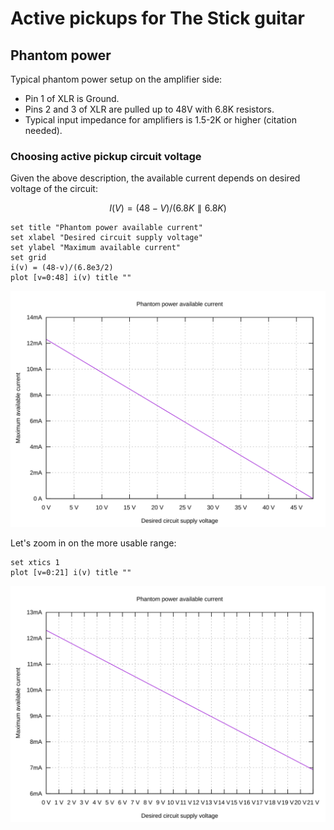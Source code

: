 <script src="https://cdn.mathjax.org/mathjax/latest/MathJax.js?config=TeX-AMS-MML_HTMLorMML" type="text/javascript"></script>

# Active pickups for The Stick guitar

## Phantom power

Typical phantom power setup on the amplifier side:

- Pin 1 of XLR is Ground.
- Pins 2 and 3 of XLR are pulled up to 48V with 6.8K resistors.
- Typical input impedance for amplifiers is 1.5-2K or higher (citation needed).

### Choosing active pickup circuit voltage

Given the above description, the available current depends on desired voltage of the circuit:

$$ I(V) = (48 - V) / (6.8K \parallel 6.8K) $$

```gnuplot
set title "Phantom power available current"
set xlabel "Desired circuit supply voltage"
set ylabel "Maximum available current"
set grid
i(v) = (48-v)/(6.8e3/2)
plot [v=0:48] i(v) title ""
```

![Phantom power available current for desired supply voltage 0V to 48V](phantom-power-current-vs-voltage-full.svg)

Let's zoom in on the more usable range:

```gnuplot
set xtics 1
plot [v=0:21] i(v) title ""
```

![Phantom power available current for desired supply voltage 0V to 21V](phantom-power-current-vs-voltage-zoom.svg)
